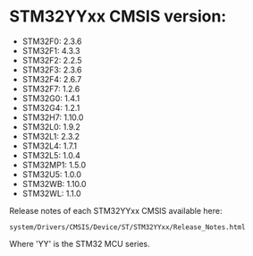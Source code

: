 # STM32YYxx CMSIS version:

  * STM32F0: 2.3.6
  * STM32F1: 4.3.3
  * STM32F2: 2.2.5
  * STM32F3: 2.3.6
  * STM32F4: 2.6.7
  * STM32F7: 1.2.6
  * STM32G0: 1.4.1
  * STM32G4: 1.2.1
  * STM32H7: 1.10.0
  * STM32L0: 1.9.2
  * STM32L1: 2.3.2
  * STM32L4: 1.7.1
  * STM32L5: 1.0.4
  * STM32MP1: 1.5.0
  * STM32U5: 1.0.0
  * STM32WB: 1.10.0
  * STM32WL: 1.1.0

Release notes of each STM32YYxx CMSIS available here:

`system/Drivers/CMSIS/Device/ST/STM32YYxx/Release_Notes.html`

Where 'YY' is the STM32 MCU series.
